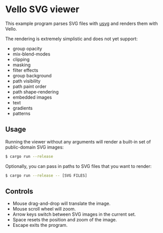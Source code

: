 # Vello SVG viewer

This example program parses SVG files with [usvg](https://crates.io/crates/usvg) and renders them with Vello.

The rendering is extremely simplistic and does not yet support:

- group opacity
- mix-blend-modes
- clipping
- masking
- filter effects
- group background
- path visibility
- path paint order
- path shape-rendering
- embedded images
- text
- gradients
- patterns

## Usage

Running the viewer without any arguments will render a built-in set of public-domain SVG images:

```bash
$ cargo run --release
```

Optionally, you can pass in paths to SVG files that you want to render:

```bash
$ cargo run --release -- [SVG FILES]
```

## Controls

- Mouse drag-and-drop will translate the image.
- Mouse scroll wheel will zoom.
- Arrow keys switch between SVG images in the current set.
- Space resets the position and zoom of the image.
- Escape exits the program.
